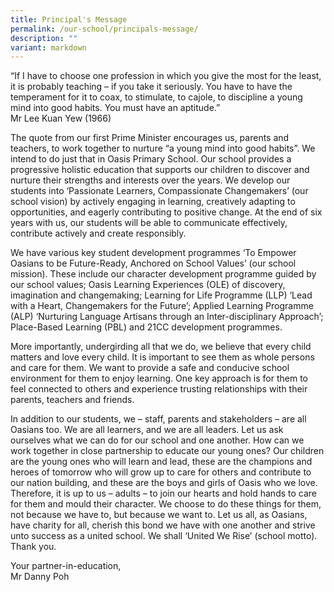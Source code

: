 ```yaml
---
title: Principal's Message
permalink: /our-school/principals-message/
description: ""
variant: markdown
---
```

“If I have to choose one profession in which you give the most for the least, it is probably teaching – if you take it seriously. You have to have the temperament for it to coax, to stimulate, to cajole, to discipline a young mind into good habits. You must have an aptitude.”<br>
Mr Lee Kuan Yew (1966)

The quote from our first Prime Minister encourages us, parents and teachers, to work together to nurture “a young mind into good habits”. We intend to do just that in Oasis Primary School. Our school provides a progressive holistic education that supports our children to discover and nurture their strengths and interests over the years. We develop our students into ‘Passionate Learners, Compassionate Changemakers’ (our school vision) by actively engaging in learning, creatively adapting to opportunities, and eagerly contributing to positive change. At the end of six years with us, our students will be able to communicate effectively, contribute actively and create responsibly.

We have various key student development programmes ‘To Empower Oasians to be Future-Ready, Anchored on School Values’ (our school mission). These include our character development programme guided by our school values; Oasis Learning Experiences (OLE) of discovery, imagination and changemaking; Learning for Life Programme (LLP) ‘Lead with a Heart, Changemakers for the Future’; Applied Learning Programme (ALP) ‘Nurturing Language Artisans through an Inter-disciplinary Approach’; Place-Based Learning (PBL) and 21CC development programmes.

More importantly, undergirding all that we do, we believe that every child matters and love every child. It is important to see them as whole persons and care for them. We want to provide a safe and conducive school environment for them to enjoy learning. One key approach is for them to feel connected to others and experience trusting relationships with their parents, teachers and friends.

In addition to our students, we – staff, parents and stakeholders – are all Oasians too. We are all learners, and we are all leaders. Let us ask ourselves what we can do for our school and one another. How can we work together in close partnership to educate our young ones? Our children are the young ones who will learn and lead, these are the champions and heroes of tomorrow who will grow up to care for others and contribute to our nation building, and these are the boys and girls of Oasis who we love. Therefore, it is up to us – adults – to join our hearts and hold hands to care for them and mould their character. We choose to do these things for them, not because we have to, but because we want to. Let us all, as Oasians, have charity for all, cherish this bond we have with one another and strive unto success as a united school. We shall ‘United We Rise’ (school motto). Thank you.&nbsp;

Your partner-in-education,<br>
Mr Danny Poh